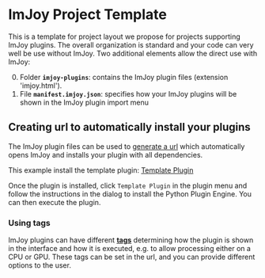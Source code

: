 # ImJoy Project Template
This is a template for project layout we propose for projects supporting ImJoy plugins. The overall organization is standard and your code can very well be use without ImJoy. Two additional elements allow the direct use with ImJoy:

0. Folder **`imjoy-plugins`**: contains the ImJoy plugin files (extension 'imjoy.html'). 
1. File **`manifest.imjoy.json`**: specifies how your ImJoy plugins will be shown in the ImJoy plugin import menu

## Creating url to automatically install your plugins
The ImJoy plugin files can be used to [generate a url](http://imjoy.io/docs/index.html#/development?id=distributing-your-plugin-with-url) which automatically opens ImJoy and installs your plugin with all dependencies. 

This example install the template plugin: [Template Plugin](https://imjoy.io/#/app?plugin=https://raw.githubusercontent.com/oeway/ImJoy-project-template/master/imjoy-plugins/templatePlugin.imjoy.html)

Once the plugin is installed, click `Template Plugin` in the plugin menu and follow the instructions in the dialog to install the Python Plugin Engine. You can then execute the plugin. 

### Using tags
ImJoy plugins can have different **[tags](http://imjoy.io/docs/index.html#/development?id=plugins-and-tags)** determining how the plugin is shown in the interface and how it is executed, e.g. to allow processing either on a CPU or GPU. These tags can be set in the url, and you can provide different options to the user.  





